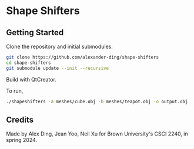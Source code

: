 # Shape Shifters

## Getting Started

Clone the repository and initial submodules.

```bash
git clone https://github.com/alexander-ding/shape-shifters
cd shape-shifters
git submodule update --init --recursive
```

Build with QtCreator.

To run,

```bash
./shapeshifters -a meshes/cube.obj -b meshes/teapot.obj -o output.obj
```

## Credits

Made by Alex Ding, Jean Yoo, Neil Xu for Brown University's CSCI 2240, in spring 2024.
